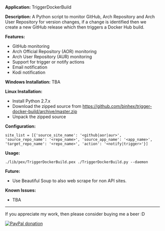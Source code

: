 **Application:**
TriggerDockerBuild

**Description:**
A Python script to monitor GitHub, Arch Repository and Arch User Repository for version changes, if a change is identified then we create a new GitHub release which then triggers a Docker Hub build.

**Features:**
- GitHub monitoring
- Arch Official Repository (AOR) monitoring
- Arch User Repository (AUR) monitoring
- Support for trigger or notify actions
- Email notification
- Kodi notification

**Windows Installation:**
TBA

**Linux Installation:**
- Install Python 2.7.x
- Download the zipped source from https://github.com/binhex/trigger-docker-build/archive/master.zip
- Unpack the zipped source

**Configuration:**
```
site_list = [{'source_site_name': '<github|aor|aur>', 'source_repo_name': '<repo_name>', 'source_app_name': '<app_name>', 'target_repo_name': '<repo_name>', 'action': '<notify|trigger>'}]
```

**Usage:**
```
./lib/pex/TriggerDockerBuild.pex ./TriggerDockerBuild.py --daemon
```

**Future:**
- Use Beautiful Soup to also web scrape for non API sites.

**Known Issues:**
- TBA
___
If you appreciate my work, then please consider buying me a beer  :D

[![PayPal donation](https://www.paypal.com/en_US/i/btn/btn_donate_SM.gif)](https://www.paypal.com/cgi-bin/webscr?cmd=_s-xclick&hosted_button_id=H8PWP3RLBDCBQ)
